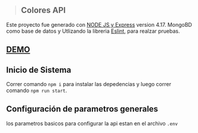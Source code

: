 >## Colores API

Este proyecto fue generado con [NODE JS y Express](https://expressjs.com/es/) version 4.17.
MongoBD como base de datos y
Utlizando la libreria [Eslint](https://eslint.org/), para realzar pruebas.


## [DEMO](http://167.99.106.28:3777)

## Inicio de Sistema

Correr comando `npm i` para instalar las depedencias y luego correr comando  `npm run start`. 


## Configuración de parametros generales

los parametros basicos para configurar la api estan en el archivo  `.env`



